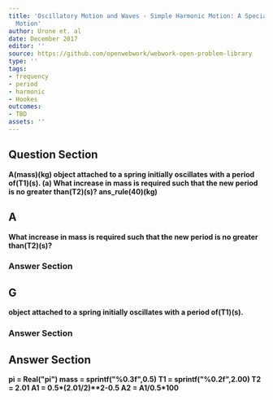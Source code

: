 ```yaml
---
title: 'Oscillatory Motion and Waves - Simple Harmonic Motion: A Special Periodic
  Motion'
author: Urone et. al
date: December 2017
editor: ''
source: https://github.com/openwebwork/webwork-open-problem-library
type: ''
tags:
- frequency
- period
- harmonic
- Hookes
outcomes:
- TBD
assets: ''
---
```


## Question Section 

<b>
A(mass)(kg) object attached to a spring initially oscillates with a period of(T1)(s).
(a) What increase in mass is required such that the new period is no greater than(T2)(s)?
ans_rule(40)(kg)

## A
What increase in mass is required such that the new period is no greater than(T2)(s)?
### Answer Section
## G
object attached to a spring initially oscillates with a period of(T1)(s).
### Answer Section


## Answer Section

pi = Real("pi")
mass = sprintf("%0.3f",0.5)
T1 = sprintf("%0.2f",2.00)
T2 = 2.01
A1 = 0.5*(2.01/2)**2-0.5
A2 = A1/0.5*100